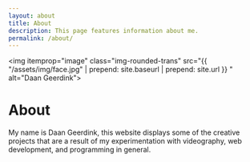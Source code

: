```yaml
---
layout: about
title: About
description: This page features information about me.
permalink: /about/
---
```


<img itemprop="image" class="img-rounded-trans" src="{{ "/assets/img/face.jpg" | prepend: site.baseurl | prepend: site.url }}	" alt="Daan Geerdink">

# About
My name is Daan Geerdink, this website displays some of the creative projects that are a result of my experimentation with videography, web development, and programming in general.